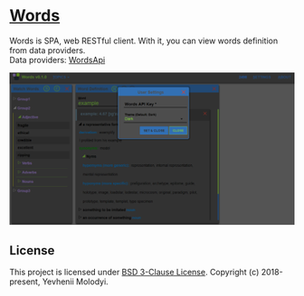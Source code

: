 # [Words](https://zhnzhn.github.io/words)
Words is SPA, web RESTful client.
With it, you can view words definition from data providers.  
Data providers: [WordsApi](https://www.wordsapi.com) 

![alt text](screencast/wordsapi-example.png?raw=true "Screencast of web app Words with Watch Words browser and definition result for word example from data provider WordsApi")

## License
This project is licensed under [BSD 3-Clause License](http://opensource.org/licenses/BSD-3-Clause). Copyright (c) 2018-present, Yevhenii Molodyi.





